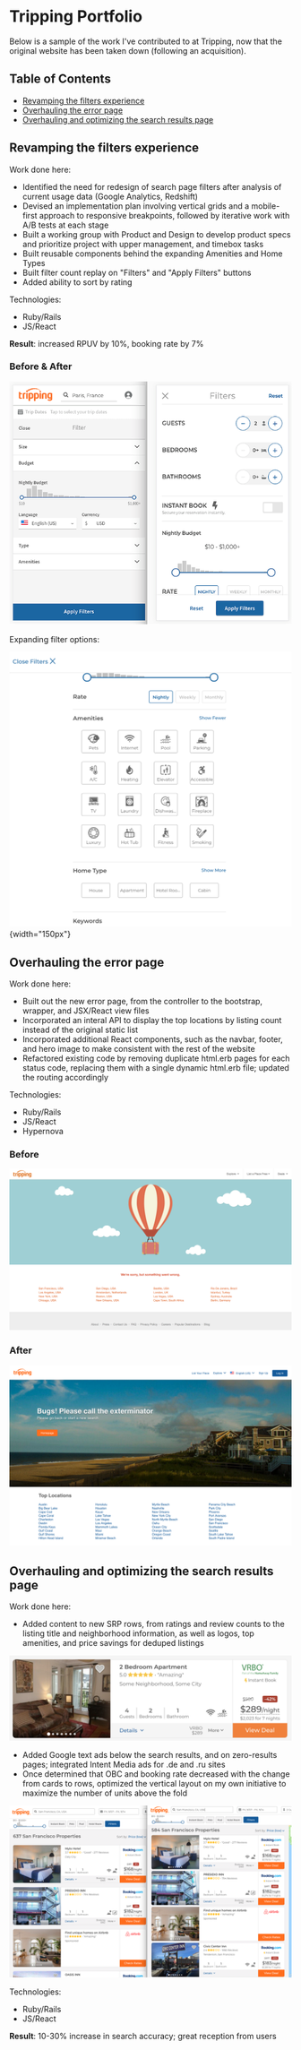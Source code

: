 # Tripping Portfolio

Below is a sample of the work I've contributed to at Tripping, now that the original website has been taken down (following an acquisition).

## Table of Contents
* [Revamping the filters experience](https://github.com/valeriewilson/tripping#revamping-the-filters-experience)
* [Overhauling the error page](https://github.com/valeriewilson/tripping#overhauling-the-error-page)
* [Overhauling and optimizing the search results page](https://github.com/valeriewilson/tripping#overhauling-and-optimizing-the-search-results-page)

## Revamping the filters experience

Work done here:
* Identified the need for redesign of search page filters after analysis of current usage data (Google Analytics, Redshift)
* Devised an implementation plan involving vertical grids and a mobile-first approach to responsive breakpoints, followed by iterative work with A/B tests at each stage
* Built a working group with Product and Design to develop product specs and prioritize project with upper management, and timebox tasks
* Built reusable components behind the expanding Amenities and Home Types
* Built filter count replay on "Filters" and "Apply Filters" buttons
* Added ability to sort by rating

Technologies:
* Ruby/Rails
* JS/React

**Result**: increased RPUV by 10%, booking rate by 7%

### Before & After

![Redesigned filters dropdown](images/filters-old-and-new.png)

Expanding filter options:

![Expanding filter options](images/filters-expanding-menus.png){width="150px"}


## Overhauling the error page

Work done here:
* Built out the new error page, from the controller to the bootstrap, wrapper, and JSX/React view files 
* Incorporated an interal API to display the top locations by listing count instead of the original static list
* Incorporated additional React components, such as the navbar, footer, and hero image to make consistent with the rest of the website
* Refactored existing code by removing duplicate html.erb pages for each status code, replacing them with a single dynamic html.erb file; updated the routing accordingly

Technologies:
* Ruby/Rails
* JS/React
* Hypernova

### Before

![Old error page](images/error-page-old.png)

### After

![New error page](images/error-page-new.png)


## Overhauling and optimizing the search results page

Work done here:
* Added content to new SRP rows, from ratings and review counts to the listing title and neighborhood information, as well as logos, top amenities, and price savings for deduped listings

![SRP row](images/srp-row.png)

* Added Google text ads below the search results, and on zero-results pages; integrated Intent Media ads for .de and .ru sites
* Once determined that OBC and booking rate decreased with the change from cards to rows, optimized the vertical layout on my own initiative to maximize the number of units above the fold

![SRP vertical optimization](images/srp-vertical-optimization.png)


Technologies:
* Ruby/Rails
* JS/React

**Result**: 10-30% increase in search accuracy; great reception from users


